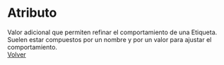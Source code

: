 # Atributo 
Valor adicional que permiten refinar el comportamiento de una Etiqueta. Suelen estar compuestos por un nombre y por un valor para ajustar el comportamiento. <br>
[Volver](Readme.md)

